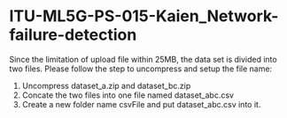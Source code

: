 # ITU-ML5G-PS-015-Kaien_Network-failure-detection

Since the limitation of upload file within 25MB, the data set is divided into two files. Please follow the step to uncompress and setup the file name:
1. Uncompress dataset_a.zip and dataset_bc.zip
2. Concate the two files into one file named dataset_abc.csv
3. Create a new folder name csvFile and put dataset_abc.csv into it.
